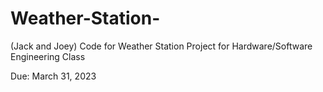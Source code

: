 # Weather-Station-
(Jack and Joey) 
Code for Weather Station Project for Hardware/Software Engineering Class 


Due: March 31, 2023 
